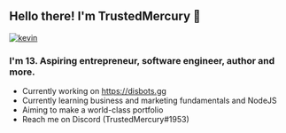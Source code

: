 ## Hello there! I'm TrustedMercury 👋
[![kevin](https://img.shields.io/badge/website-im--kevin.in-blue)](https://im-kev.in)

### I'm 13. Aspiring entrepreneur, software engineer, author and more.

- Currently working on https://disbots.gg
- Currently learning business and marketing fundamentals and NodeJS
- Aiming to make a world-class portfolio
- Reach me on Discord (TrustedMercury#1953)
